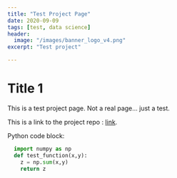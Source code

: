 ```yaml
---
title: "Test Project Page"
date: 2020-09-09
tags: [test, data science]
header:
  image: "/images/banner_logo_v4.png"
excerpt: "Test project"

---
```


# Title 1

This is a test project page. Not a real page... just a test.

This is a link to the project repo : [link](https://github.com/phillip-paine/PortfolioPage).

Python code block:
```python
  import numpy as np
  def test_function(x,y):
    z = np.sum(x,y)
    return z
```
